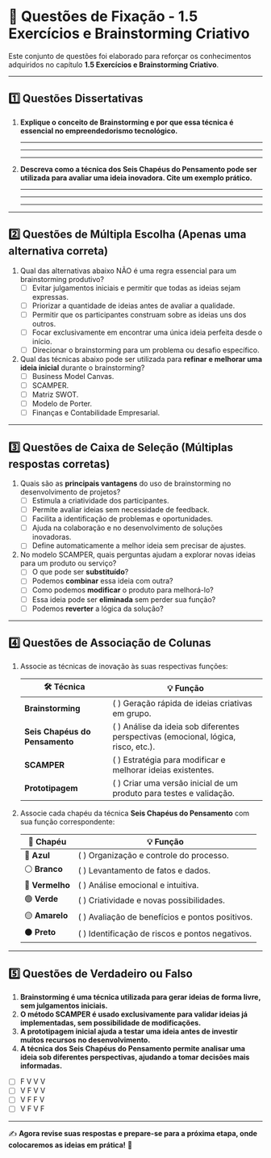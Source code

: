 # 📝 Questões de Fixação - 1.5 Exercícios e Brainstorming Criativo  

Este conjunto de questões foi elaborado para reforçar os conhecimentos adquiridos no capítulo **1.5 Exercícios e Brainstorming Criativo**.  

---

## **1️⃣ Questões Dissertativas**

1. **Explique o conceito de Brainstorming e por que essa técnica é essencial no empreendedorismo tecnológico.**  

   ---

   ---

   ---

2. **Descreva como a técnica dos Seis Chapéus do Pensamento pode ser utilizada para avaliar uma ideia inovadora. Cite um exemplo prático.**  

   ---

   ---

   ---

---

## **2️⃣ Questões de Múltipla Escolha** (Apenas uma alternativa correta)

1. Qual das alternativas abaixo NÃO é uma regra essencial para um brainstorming produtivo?  
   - [ ] Evitar julgamentos iniciais e permitir que todas as ideias sejam expressas.  
   - [ ] Priorizar a quantidade de ideias antes de avaliar a qualidade.  
   - [ ] Permitir que os participantes construam sobre as ideias uns dos outros.  
   - [ ] Focar exclusivamente em encontrar uma única ideia perfeita desde o início.  
   - [ ] Direcionar o brainstorming para um problema ou desafio específico.  

2. Qual das técnicas abaixo pode ser utilizada para **refinar e melhorar uma ideia inicial** durante o brainstorming?  
   - [ ] Business Model Canvas.  
   - [ ] SCAMPER.  
   - [ ] Matriz SWOT.  
   - [ ] Modelo de Porter.  
   - [ ] Finanças e Contabilidade Empresarial.  

---

## **3️⃣ Questões de Caixa de Seleção** (Múltiplas respostas corretas)

1. Quais são as **principais vantagens** do uso de brainstorming no desenvolvimento de projetos?  
   - [ ] Estimula a criatividade dos participantes.  
   - [ ] Permite avaliar ideias sem necessidade de feedback.  
   - [ ] Facilita a identificação de problemas e oportunidades.  
   - [ ] Ajuda na colaboração e no desenvolvimento de soluções inovadoras.  
   - [ ] Define automaticamente a melhor ideia sem precisar de ajustes.  

2. No modelo SCAMPER, quais perguntas ajudam a explorar novas ideias para um produto ou serviço?  
   - [ ] O que pode ser **substituído**?  
   - [ ] Podemos **combinar** essa ideia com outra?  
   - [ ] Como podemos **modificar** o produto para melhorá-lo?  
   - [ ] Essa ideia pode ser **eliminada** sem perder sua função?  
   - [ ] Podemos **reverter** a lógica da solução?  

---

## **4️⃣ Questões de Associação de Colunas**

1. Associe as técnicas de inovação às suas respectivas funções:

   | 🛠️ Técnica | 💡 Função |
   |------------|------------|
   | **Brainstorming** | (  ) Geração rápida de ideias criativas em grupo. |
   | **Seis Chapéus do Pensamento** | (  ) Análise da ideia sob diferentes perspectivas (emocional, lógica, risco, etc.). |
   | **SCAMPER** | (  ) Estratégia para modificar e melhorar ideias existentes. |
   | **Prototipagem** | (  ) Criar uma versão inicial de um produto para testes e validação. |

2. Associe cada chapéu da técnica **Seis Chapéus do Pensamento** com sua função correspondente:

   | 🎩 Chapéu | 💡 Função |
   |-----------|------------|
   | 🔵 **Azul** | (  ) Organização e controle do processo. |
   | ⚪ **Branco** | (  ) Levantamento de fatos e dados. |
   | 🔴 **Vermelho** | (  ) Análise emocional e intuitiva. |
   | 🟢 **Verde** | (  ) Criatividade e novas possibilidades. |
   | 🟡 **Amarelo** | (  ) Avaliação de benefícios e pontos positivos. |
   | ⚫ **Preto** | (  ) Identificação de riscos e pontos negativos. |

---

## **5️⃣ Questões de Verdadeiro ou Falso**

1. **Brainstorming é uma técnica utilizada para gerar ideias de forma livre, sem julgamentos iniciais.**  
2. **O método SCAMPER é usado exclusivamente para validar ideias já implementadas, sem possibilidade de modificações.**  
3. **A prototipagem inicial ajuda a testar uma ideia antes de investir muitos recursos no desenvolvimento.**  
4. **A técnica dos Seis Chapéus do Pensamento permite analisar uma ideia sob diferentes perspectivas, ajudando a tomar decisões mais informadas.**  

- [ ] F V V V  
- [ ] V F V V  
- [ ] V F F V  
- [ ] V F V F  

---

✍️ **Agora revise suas respostas e prepare-se para a próxima etapa, onde colocaremos as ideias em prática!** 🚀  
